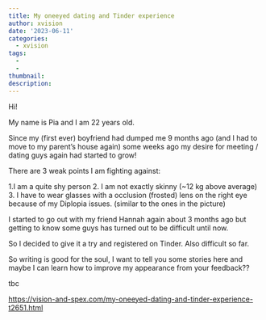 ```yaml
---
title: My oneeyed dating and Tinder experience
author: xvision
date: '2023-06-11'
categories:
  - xvision
tags:
  - 
  - 
thumbnail: 
description: 
---
```


 Hi!

My name is Pia and I am 22 years old.

Since my (first ever) boyfriend had dumped me 9 months ago (and I had to move to my parent’s house again) some weeks ago my desire for meeting / dating guys again had started to grow!

There are 3 weak points I am fighting against:

1.I am a quite shy person 
2. I am not exactly skinny (~12 kg above average)
3. I have to wear glasses with a occlusion (frosted) lens on the right eye because of my Diplopia issues.
(similar to the ones in the picture)

I started to go out with my friend Hannah again about 3 months ago but getting to know some guys has turned out to be difficult until now.

So I decided to give it a try and registered on Tinder.
Also difficult so far.

So writing is good for the soul, I want to tell you some stories here and maybe I can learn how to improve my appearance from your feedback??

tbc

https://vision-and-spex.com/my-oneeyed-dating-and-tinder-experience-t2651.html
